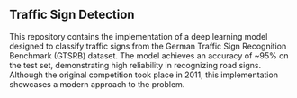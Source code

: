 ## Traffic Sign Detection

This repository contains the implementation of a deep learning model designed to classify traffic signs from the German Traffic Sign Recognition Benchmark (GTSRB) dataset. The model achieves an accuracy of ~95% on the test set, demonstrating high reliability in recognizing road signs. Although the original competition took place in 2011, this implementation showcases a modern approach to the problem.
